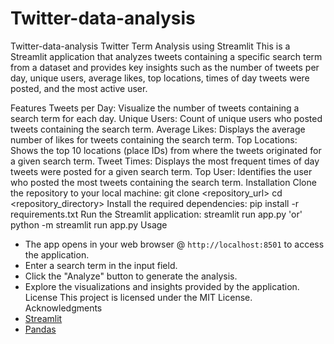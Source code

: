 # Twitter-data-analysis
Twitter-data-analysis
Twitter Term Analysis using Streamlit
This is a Streamlit application that analyzes tweets containing a specific search term from a dataset and provides key insights such as the number of tweets per day, unique users, average likes, top locations, times of day tweets were posted, and the most active user.

Features
Tweets per Day: Visualize the number of tweets containing a search term for each day.
Unique Users: Count of unique users who posted tweets containing the search term.
Average Likes: Displays the average number of likes for tweets containing the search term.
Top Locations: Shows the top 10 locations (place IDs) from where the tweets originated for a given search term.
Tweet Times: Displays the most frequent times of day tweets were posted for a given search term.
Top User: Identifies the user who posted the most tweets containing the search term.
Installation
Clone the repository to your local machine:
git clone <repository_url>
cd <repository_directory>
Install the required dependencies:
pip install -r requirements.txt
Run the Streamlit application:
 streamlit run app.py 'or' python -m streamlit run app.py
Usage
- The app opens in your web browser @ `http://localhost:8501` to access the application.
- Enter a search term in the input field.
- Click the "Analyze" button to generate the analysis.
- Explore the visualizations and insights provided by the application.
License
This project is licensed under the MIT License.
Acknowledgments
- [Streamlit](https://streamlit.io/)
- [Pandas](https://pandas.pydata.org/)
